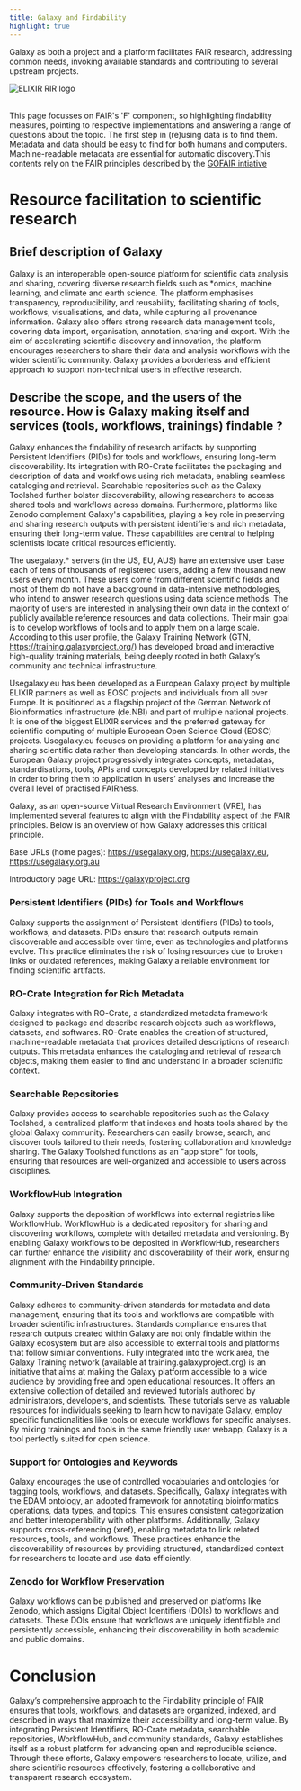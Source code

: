 ```yaml
---
title: Galaxy and Findability
highlight: true
---
```


Galaxy as both a project and a platform facilitates FAIR research, addressing common needs, invoking available standards and contributing to several upstream projects. 

<div class="float-right" style="max-width: 200px"><img src="/images/logos/ELIXIR_RIR_Logo.png" alt="ELIXIR RIR logo"/></div>
<br>

This page focusses on FAIR's 'F' component, so highlighting findability measures, pointing to respective implementations and answering a range of questions about the topic. The first step in (re)using data is to find them. Metadata and data should be easy to find for both humans and computers. Machine-readable metadata are essential for automatic discovery.This contents rely on the FAIR principles described by the [GOFAIR intiative](https://www.go-fair.org/fair-principles/)

# Resource facilitation to scientific research

## Brief description of Galaxy 

Galaxy is an interoperable open-source platform for scientific data analysis and sharing, covering diverse research fields such as *omics, machine learning, and climate and earth science. The platform emphasises transparency, reproducibility, and reusability, facilitating sharing of tools, workflows, visualisations, and data, while capturing all provenance information. Galaxy also offers strong research data management tools, covering data import, organisation, annotation, sharing and export. With the aim of accelerating scientific discovery and innovation, the platform encourages researchers to share their data and analysis workflows with the wider scientific community. Galaxy provides a borderless and efficient approach to support non-technical users in effective research.

## Describe the **scope**, and the users of the resource. How is Galaxy making itself and services (tools, workflows, trainings) findable ?

Galaxy enhances the findability of research artifacts by supporting Persistent Identifiers (PIDs) for tools and workflows, ensuring long-term discoverability. Its integration with RO-Crate facilitates the packaging and description of data and workflows using rich metadata, enabling seamless cataloging and retrieval. Searchable repositories such as the Galaxy Toolshed further bolster discoverability, allowing researchers to access shared tools and workflows across domains.  Furthermore, platforms like Zenodo complement Galaxy's capabilities, playing a key role in preserving and sharing research outputs with persistent identifiers and rich metadata, ensuring their long-term value. These capabilities are central to helping scientists locate critical resources efficiently.

The usegalaxy.* servers (in the US, EU, AUS) have an extensive user base each of tens of thousands of registered users, adding a few thousand new users every month. These users come from different scientific fields and most of them do not have a background in data-intensive methodologies, who intend to answer research questions using data science methods. The majority of users are interested in analysing their own data in the context of publicly available reference resources and data collections. Their main goal is to develop workflows of tools and to apply them on a large scale. According to this user profile, the Galaxy Training Network (GTN, https://training.galaxyproject.org/) has developed broad and interactive high-quality training materials, being deeply rooted in both Galaxy’s community and technical infrastructure.

Usegalaxy.eu has been developed as a European Galaxy project by multiple ELIXIR partners as well as EOSC projects and individuals from all over Europe. It is positioned as a flagship project of the German Network of Bioinformatics infrastructure (de.NBI) and part of multiple national projects. It is one of the biggest ELIXIR services and the preferred gateway for scientific computing of multiple European Open Science Cloud (EOSC) projects. Usegalaxy.eu focuses on providing a platform for analysing and sharing scientific data rather than developing standards. In other words, the European Galaxy project progressively integrates concepts, metadatas, standardisations, tools, APIs and concepts developed by related initiatives in order to bring them to application in users’ analyses and increase the overall level of practised FAIRness.

Galaxy, as an open-source Virtual Research Environment (VRE), has implemented several features to align with the Findability aspect of the FAIR principles. Below is an overview of how Galaxy addresses this critical principle.

Base URLs (home pages): https://usegalaxy.org, https://usegalaxy.eu, https://usegalaxy.org.au

Introductory page URL: https://galaxyproject.org

### Persistent Identifiers (PIDs) for Tools and Workflows

Galaxy supports the assignment of Persistent Identifiers (PIDs) to tools, workflows, and datasets. PIDs ensure that research outputs remain discoverable and accessible over time, even as technologies and platforms evolve. This practice eliminates the risk of losing resources due to broken links or outdated references, making Galaxy a reliable environment for finding scientific artifacts.

### RO-Crate Integration for Rich Metadata

Galaxy integrates with RO-Crate, a standardized metadata framework designed to package and describe research objects such as workflows, datasets, and softwares. RO-Crate enables the creation of structured, machine-readable metadata that provides detailed descriptions of research outputs. This metadata enhances the cataloging and retrieval of research objects, making them easier to find and understand in a broader scientific context.

### Searchable Repositories

Galaxy provides access to searchable repositories such as the Galaxy Toolshed, a centralized platform that indexes and hosts tools shared by the global Galaxy community. Researchers can easily browse, search, and discover tools tailored to their needs, fostering collaboration and knowledge sharing. The Galaxy Toolshed functions as an "app store" for tools, ensuring that resources are well-organized and accessible to users across disciplines.

### WorkflowHub Integration

Galaxy supports the deposition of workflows into external registries like WorkflowHub. WorkflowHub is a dedicated repository for sharing and discovering workflows, complete with detailed metadata and versioning. By enabling Galaxy workflows to be deposited in WorkflowHub, researchers can further enhance the visibility and discoverability of their work, ensuring alignment with the Findability principle.

### Community-Driven Standards

Galaxy adheres to community-driven standards for metadata and data management, ensuring that its tools and workflows are compatible with broader scientific infrastructures. Standards compliance ensures that research outputs created within Galaxy are not only findable within the Galaxy ecosystem but are also accessible to external tools and platforms that follow similar conventions. Fully integrated into the work area, the Galaxy Training network (available at training.galaxyproject.org) is an initiative that aims at making the Galaxy platform accessible to a wide audience by providing free and open educational resources. It offers an extensive collection of detailed and reviewed tutorials authored by administrators, developers, and scientists. These tutorials serve as valuable resources for individuals seeking to learn how to navigate Galaxy, employ specific functionalities like tools or execute workflows for specific analyses. By mixing trainings and tools in the same friendly user webapp, Galaxy is a tool perfectly suited for open science.

### Support for Ontologies and Keywords

Galaxy encourages the use of controlled vocabularies and ontologies for tagging tools, workflows, and datasets. Specifically, Galaxy integrates with the EDAM ontology, an adopted framework for annotating bioinformatics operations, data types, and topics. This ensures consistent categorization and better interoperability with other platforms. Additionally, Galaxy supports cross-referencing (xref), enabling metadata to link related resources, tools, and workflows. These practices enhance the discoverability of resources by providing structured, standardized context for researchers to locate and use data efficiently.

### Zenodo for Workflow Preservation

Galaxy workflows can be published and preserved on platforms like Zenodo, which assigns Digital Object Identifiers (DOIs) to workflows and datasets. These DOIs ensure that workflows are uniquely identifiable and persistently accessible, enhancing their discoverability in both academic and public domains.

# Conclusion

Galaxy’s comprehensive approach to the Findability principle of FAIR ensures that tools, workflows, and datasets are organized, indexed, and described in ways that maximize their accessibility and long-term value. By integrating Persistent Identifiers, RO-Crate metadata, searchable repositories, WorkflowHub, and community standards, Galaxy establishes itself as a robust platform for advancing open and reproducible science. Through these efforts, Galaxy empowers researchers to locate, utilize, and share scientific resources effectively, fostering a collaborative and transparent research ecosystem.

